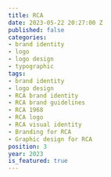 ```yaml
---
title: RCA
date: 2023-05-22 20:27:00 Z
published: false
categories:
- brand identity
- logo
- logo design
- typographic
tags:
- brand identity
- logo design
- RCA brand identity
- RCA brand guidelines
- RCA 1968
- RCA logo
- RCA visual identity
- Branding for RCA
- Graphic design for RCA
position: 3
year: 2023
is_featured: true
---
```


